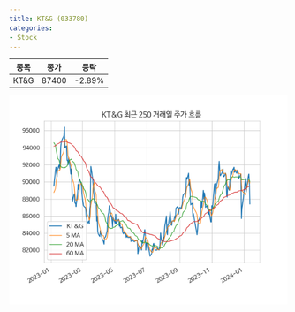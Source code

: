 ```yaml
---
title: KT&G (033780)
categories:
- Stock
---
```


|종목|종가|등락|
|----|----|----|
|KT&G|87400|-2.89%|

<!-- more -->

![033780](/assets/images/stock/033780.png)